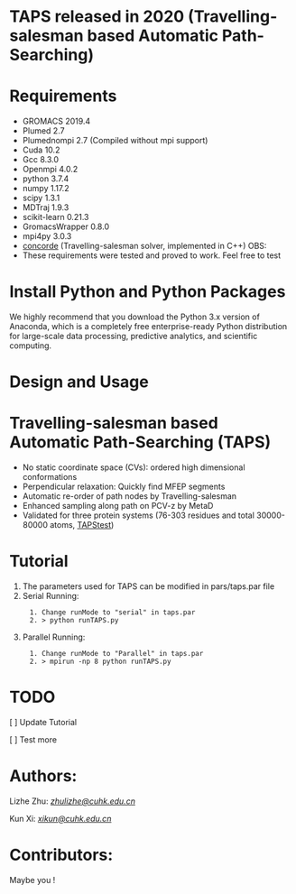 TAPS released in 2020 (Travelling-salesman based Automatic Path-Searching)
===
Requirements
==
  * GROMACS 2019.4
  * Plumed 2.7
  * Plumednompi 2.7 (Compiled without mpi support)
  * Cuda 10.2
  * Gcc 8.3.0
  * Openmpi 4.0.2
  * python 3.7.4 
  * numpy 1.17.2
  * scipy 1.3.1
  * MDTraj 1.9.3
  * scikit-learn 0.21.3
  * GromacsWrapper 0.8.0
  * mpi4py 3.0.3
  * [concorde](http://www.math.uwaterloo.ca/tsp/concorde.html) (Travelling-salesman solver, implemented in C++)
OBS:
  * These requirements were tested and proved to work. Feel free to test

Install Python and Python Packages
==
We highly recommend that you download the Python 3.x version of Anaconda, which is a completely free enterprise-ready Python distribution for large-scale data processing, predictive analytics, and scientific computing.

Design and Usage
==
Travelling-salesman based Automatic Path-Searching (TAPS)
===
  * No static coordinate space (CVs): ordered high dimensional conformations
  * Perpendicular relaxation: Quickly find MFEP segments
  * Automatic re-order of path nodes by Travelling-salesman
  * Enhanced sampling along path on PCV-z by MetaD
  * Validated for three protein systems (76-303 residues and total 30000-80000 atoms, [TAPStest](https://pubs.acs.org/journal/jctcce))      
            
Tutorial
==
  1. The parameters used for TAPS can be modified in pars/taps.par file
  2. Serial Running:
```
     1. Change runMode to "serial" in taps.par
     2. > python runTAPS.py                                  
```
  3. Parallel Running:
```
     1. Change runMode to "Parallel" in taps.par
     2. > mpirun -np 8 python runTAPS.py          
```

TODO
=

[  ] Update Tutorial

[  ] Test more
 
Authors:
=

Lizhe Zhu: *zhulizhe@cuhk.edu.cn*

Kun Xi: *xikun@cuhk.edu.cn*

Contributors:
=
 Maybe you !
